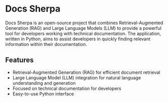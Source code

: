# Docs Sherpa

Docs Sherpa is an open-source project that combines Retrieval-Augmented Generation (RAG) and Large Language Models (LLM) to provide a powerful tool for developers working with technical documentation. The application, written in Python, aims to assist developers in quickly finding relevant information within their documentation.

## Features

- Retrieval-Augmented Generation (RAG) for efficient document retrieval
- Large Language Model (LLM) integration for natural language understanding and generation
- Focused on technical documentation for developers
- Easy-to-use Python interface
